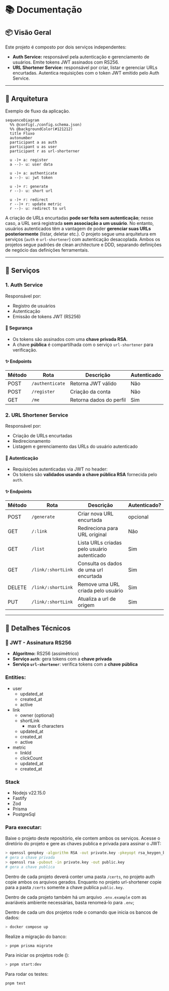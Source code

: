 # 📚 Documentação

## 📦 Visão Geral

Este projeto é composto por dois serviços independentes:

- **Auth Service:** responsável pela autenticação e gerenciamento de usuários. Emite tokens JWT assinados com RS256.
- **URL Shortener Service:** responsável por criar, listar e gerenciar URLs encurtadas. Autentica requisições com o token JWT emitido pelo Auth Service.

---

## 🧱 Arquitetura

Exemplo de fluxo da aplicação.

```mermaid
sequenceDiagram
  %% @config(./config.schema.json)
  %% @backgroundColor(#121212)
  title Fluxo
  autonumber
  participant a as auth
  participant u as user
  participant r as url-shorterner

  u -)+ a: register
  a --)- u: user data

  u -)+ a: authenticate
  a --)- u: jwt token

  u -)+ r: generate
  r --)- u: short url

  u -)+ r: redirect
  r --)+ r: update metric
  r --)- u: redirect to url

```

A criação de URLs encurtadas **pode ser feita sem autenticação**; nesse caso, a URL será registrada **sem associação a um usuário**. No entanto, usuários autenticados têm a vantagem de poder **gerenciar suas URLs posteriormente** (listar, deletar etc.).
O projeto segue uma arquitetura em serviços (`auth` e `url-shortener`) com autenticação desacoplada. Ambos os projetos segue padrões de clean architecture e DDD, separando definições de negócio das definições ferramentais.

---

## 📌 Serviços

### 1. **Auth Service**

Responsável por:

- Registro de usuários
- Autenticação
- Emissão de tokens JWT (RS256)

#### 🔐 Segurança

- Os tokens são assinados com uma **chave privada RSA**.
- A chave **pública** é compartilhada com o serviço `url-shortener` para verificação.

#### ✨ Endpoints

| Método | Rota            | Descrição               | Autenticado |
| ------ | --------------- | ----------------------- | ----------- |
| POST   | `/authenticate` | Retorna JWT válido      | Não         |
| POST   | `/register`     | Criação da conta        | Não         |
| GET    | `/me`           | Retorna dados do perfil | Sim         |

### 2. **URL Shortener Service**

Responsável por:

- Criação de URLs encurtadas
- Redirecionamento
- Listagem e gerenciamento das URLs do usuário autenticado

#### 🔐 Autenticação

- Requisições autenticadas via JWT no header:
- Os tokens são **validados usando a chave pública RSA** fornecida pelo `auth`.

#### ✨ Endpoints

| Método | Rota               | Descrição                                   | Autenticado? |
| ------ | ------------------ | ------------------------------------------- | ------------ |
| POST   | `/generate`        | Criar nova URL encurtada                    | opcional     |
| GET    | `/:link`           | Redireciona para URL original               | Não          |
| GET    | `/list`            | Lista URLs criadas pelo usuário autenticado | Sim          |
| GET    | `/link/:shortLink` | Consulta os dados de uma url encurtada      | Sim          |
| DELETE | `/link/:shortLink` | Remove uma URL criada pelo usuário          | Sim          |
| PUT    | `/link/:shortLink` | Atualiza a url de origem                    | Sim          |

---

## 🔧 Detalhes Técnicos

### 🔑 JWT - Assinatura RS256

- **Algoritmo:** RS256 (assimétrico)
- **Serviço `auth`**: gera tokens com a **chave privada**
- **Serviço `url-shortener`**: verifica tokens com a **chave pública**

### Entities:

- user
  - updated_at
  - created_at
  - active
- link
  - owner (optional)
  - shortLink
    - max 6 characters
  - updated_at
  - created_at
  - active
- metric
  - linkId
  - clickCount
  - updated_at
  - created_at

### Stack

- Nodejs v22.15.0
- Fastify
- Zod
- Prisma
- PostgreSql

### Para executar:

Baixe o projeto deste repositório, ele contem ambos os serviços.
Acesse o diretório do projeto e gere as chaves publica e privada para assinar o JWT:

```bash
> openssl genpkey -algorithm RSA -out private.key -pkeyopt rsa_keygen_bits:2048
# gera a chave privada
> openssl rsa -pubout -in private.key -out public.key
# gera a chave publica
```

Dentro de cada projeto deverá conter uma pasta `/certs`, no projeto auth copie ambos os arquivos gerados.
Enquanto no projeto url-shortener copie para a pasta `/certs` somente a chave publica `public.key`.

Dentro de cada projeto também há um arquivo `.env.example` com as avariáveis ambiente necessárias, basta renomeá-lo para `.env`;

Dentro de cada um dos projetos rode o comando que inicia os bancos de dados:

```bash
> docker compose up
```

Realize a migração do banco:

```bash
> pnpm prisma migrate
```

Para iniciar os projetos rode ():

```bash
> pnpm start:dev
```

Para rodar os testes:

```bash
pnpm test
```
